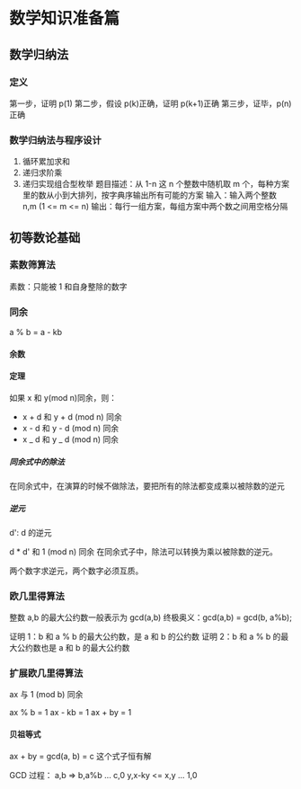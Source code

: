 # 数学知识准备篇

## 数学归纳法

### 定义

第一步，证明 p(1)
第二步，假设 p(k)正确，证明 p(k+1)正确
第三步，证毕，p(n)正确

### 数学归纳法与程序设计

1. 循环累加求和
2. 递归求阶乘
3. 递归实现组合型枚举
   题目描述：从 1-n 这 n 个整数中随机取 m 个，每种方案里的数从小到大排列，按字典序输出所有可能的方案
   输入：输入两个整数 n,m (1 <= m <= n)
   输出：每行一组方案，每组方案中两个数之间用空格分隔

## 初等数论基础

### 素数筛算法

素数：只能被 1 和自身整除的数字

### 同余

a % b = a - kb

#### 余数

#### 定理

如果 x 和 y(mod n)同余，则：

- x + d 和 y + d (mod n) 同余
- x - d 和 y - d (mod n) 同余
- x _ d 和 y _ d (mod n) 同余

##### 同余式中的除法

在同余式中，在演算的时候不做除法，要把所有的除法都变成乘以被除数的逆元

##### 逆元

d': d 的逆元

d \* d' 和 1 (mod n) 同余
在同余式子中，除法可以转换为乘以被除数的逆元。

两个数字求逆元，两个数字必须互质。

### 欧几里得算法

整数 a,b 的最大公约数一般表示为 gcd(a,b)
终极奥义：gcd(a,b) = gcd(b, a%b);

证明 1：b 和 a % b 的最大公约数，是 a 和 b 的公约数
证明 2：b 和 a % b 的最大公约数也是 a 和 b 的最大公约数

### 扩展欧几里得算法

ax 与 1 (mod b) 同余

ax % b = 1
ax - kb = 1
ax + by = 1

#### 贝祖等式

ax + by = gcd(a, b) = c 这个式子恒有解

GCD 过程：
a,b => b,a%b ... c,0
y,x-ky <= x,y ... 1,0
